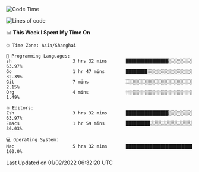 <!--START_SECTION:waka-->
![Code Time](http://img.shields.io/badge/Code%20Time-592%20hrs%2014%20mins-blue)

![Lines of code](https://img.shields.io/badge/From%20Hello%20World%20I%27ve%20Written-22%20Thousand%20lines%20of%20code-blue)

📊 **This Week I Spent My Time On** 

```text
⌚︎ Time Zone: Asia/Shanghai

💬 Programming Languages: 
sh                       3 hrs 32 mins       ████████████████░░░░░░░░░   63.97% 
Go                       1 hr 47 mins        ████████░░░░░░░░░░░░░░░░░   32.39% 
Git                      7 mins              ░░░░░░░░░░░░░░░░░░░░░░░░░   2.15% 
Org                      4 mins              ░░░░░░░░░░░░░░░░░░░░░░░░░   1.49%

🔥 Editors: 
Zsh                      3 hrs 32 mins       ████████████████░░░░░░░░░   63.97% 
Emacs                    1 hr 59 mins        █████████░░░░░░░░░░░░░░░░   36.03%

💻 Operating System: 
Mac                      5 hrs 32 mins       █████████████████████████   100.0%

```


 Last Updated on 01/02/2022 06:32:20 UTC
<!--END_SECTION:waka-->
